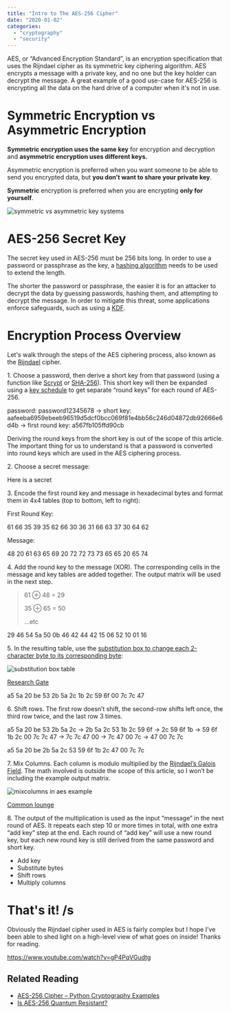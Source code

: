 ```yaml
---
title: "Intro to The AES-256 Cipher"
date: "2020-01-02"
categories: 
  - "cryptography"
  - "security"
---
```


AES, or “Advanced Encryption Standard”, is an encryption specification that uses the Rijndael cipher as its symmetric key ciphering algorithm. AES encrypts a message with a private key, and no one but the key holder can decrypt the message. A great example of a good use-case for AES-256 is encrypting all the data on the hard drive of a computer when it's not in use.

# Symmetric Encryption vs Asymmetric Encryption

**Symmetric encryption uses the same key** for encryption and decryption and **asymmetric encryption uses different keys.**

Asymmetric encryption is preferred when you want someone to be able to send you encrypted data, but **you don’t want to share your private key**.

**Symmetric** encryption is preferred when you are encrypting **only for yourself**.

![symmetric vs asymmetric key systems](/img/1_oe-Kk1FfLPNO5sAAl-4N-g.jpeg)

# AES-256 Secret Key

The secret key used in AES-256 must be 256 bits long. In order to use a password or passphrase as the key, a [hashing algorithm](https://blog.goodaudience.com/very-basic-intro-to-hash-functions-sha-256-md-5-etc-ed721622ff8) needs to be used to extend the length.

The shorter the password or passphrase, the easier it is for an attacker to decrypt the data by guessing passwords, hashing them, and attempting to decrypt the message. In order to mitigate this threat, some applications enforce safeguards, such as using a [KDF](https://qvault.io/2019/12/30/very-basic-intro-to-key-derivation-functions-argon2-scrypt-etc/).

# Encryption Process Overview

Let's walk through the steps of the AES ciphering process, also known as the [Rijndael](https://csrc.nist.gov/csrc/media/projects/cryptographic-standards-and-guidelines/documents/aes-development/rijndael-ammended.pdf) cipher.

1\. Choose a password, then derive a short key from that password (using a function like [Scrypt](https://qvault.io/2020/07/25/very-basic-intro-to-the-scrypt-hash/) or [SHA-256](https://qvault.io/2020/07/08/how-sha-2-works-step-by-step-sha-256/)). This short key will then be expanded using a [key schedule](https://en.wikipedia.org/wiki/Rijndael_key_schedule) to get separate “round keys” for each round of AES-256.

password: password12345678 →
short key: aafeeba6959ebeeb96519d5dcf0bcc069f81e4bb56c246d04872db92666e6d4b →
first round key: a567fb105ffd90cb

Deriving the round keys from the short key is out of the scope of this article. The important thing for us to understand is that a password is converted into round keys which are used in the AES ciphering process.

2\. Choose a secret message:

Here is a secret

3\. Encode the first round key and message in hexadecimal bytes and format them in 4x4 tables (top to bottom, left to right):

First Round Key:

61 66 35 39
35 62 66 30
36 31 66 63
37 30 64 62

Message:

48 20 61 63
65 69 20 72
72 73 73 65
65 20 65 74

4\. Add the round key to the message (XOR). The corresponding cells in the message and key tables are added together. The output matrix will be used in the next step.

> 61 ⊕ 48 = 29
> 
> 35 ⊕ 65 = 50
> 
> …etc

29 46 54 5a
50 0b 46 42
44 42 15 06
52 10 01 16

5\. In the resulting table, use the [substitution box to change each 2-character byte to its corresponding byte](https://www.researchgate.net/figure/Rijndael-S-box-S-RD_fig7_325428613):

![substitution box table](/img/1_zLuZtQ6nFl0ADElv8lTSyg.png)

[Research Gate](https://www.researchgate.net/figure/Rijndael-S-box-S-RD_fig7_325428613)

a5 5a 20 be
53 2b 5a 2c
1b 2c 59 6f
00 7c 7c 47

6\. Shift rows. The first row doesn’t shift, the second-row shifts left once, the third row twice, and the last row 3 times.

a5 5a 20 be
53 2b 5a 2c → 2b 5a 2c 53
1b 2c 59 6f → 2c 59 6f 1b → 59 6f 1b 2c
00 7c 7c 47 → 7c 7c 47 00 → 7c 47 00 7c → 47 00 7c 7c

a5 5a 20 be
2b 5a 2c 53
59 6f 1b 2c
47 00 7c 7c

7\. Mix Columns. Each column is modulo multiplied by the [Rijndael’s Galois Field](https://www.samiam.org/galois.html). The math involved is outside the scope of this article, so I won’t be including the example output matrix.

![mixcolumns in aes example](/img/1_RIsEo_r50T1595fhc7CKEw-1.png)

[Common lounge](https://www.commonlounge.com/discussion/e32fdd267aaa4240a4464723bc74d0a5)

8\. The output of the multiplication is used as the input “message” in the next round of AES. It repeats each step 10 or more times in total, with one extra “add key” step at the end. Each round of “add key” will use a new round key, but each new round key is still derived from the same password and short key.

- Add key
- Substitute bytes
- Shift rows
- Multiply columns

# That's it! /s

Obviously the Rijndael cipher used in AES is fairly complex but I hope I’ve been able to shed light on a high-level view of what goes on inside! Thanks for reading.

https://www.youtube.com/watch?v=gP4PqVGudtg

## Related Reading

- [AES-256 Cipher – Python Cryptography Examples](https://qvault.io/2020/02/06/aes-256-cipher-python-cryptography-examples/)
- [Is AES-256 Quantum Resistant?](https://qvault.io/2019/07/09/is-aes-256-quantum-resistant/)
